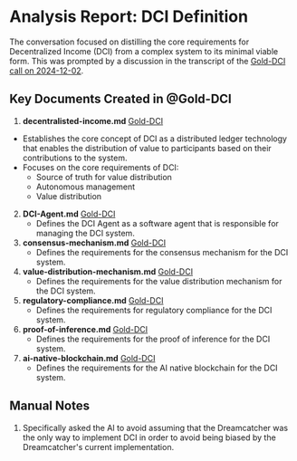 # Analysis Report: DCI Definition 


The conversation focused on distilling the core requirements for Decentralized Income (DCI) from a complex system to its minimal viable form. This was prompted by a discussion in the transcript of the [Gold-DCI call on 2024-12-02](https://github.com/Gold-Blockchain/Gold-DCI/blob/main/transcripts/2024-12-02.md).

## Key Documents Created in @Gold-DCI

1. **decentralisted-income.md** [Gold-DCI](https://github.com/Gold-Blockchain/Gold-DCI/blob/main/decentralisted-income.md)
 - Establishes the core concept of DCI as a distributed ledger technology that enables the distribution of value to participants based on their contributions to the system.
 - Focuses on the core requirements of DCI:
    - Source of truth for value distribution
    - Autonomous management
    - Value distribution
2. **DCI-Agent.md** [Gold-DCI](https://github.com/Gold-Blockchain/Gold-DCI/blob/main/DCI-Agent.md)
    - Defines the DCI Agent as a software agent that is responsible for managing the DCI system.
3. **consensus-mechanism.md** [Gold-DCI](https://github.com/Gold-Blockchain/Gold-DCI/blob/main/consensus-mechanism.md)
    - Defines the requirements for the consensus mechanism for the DCI system.
4. **value-distribution-mechanism.md** [Gold-DCI](https://github.com/Gold-Blockchain/Gold-DCI/blob/main/value-distribution-mechanism.md)
    - Defines the requirements for the value distribution mechanism for the DCI system.
5. **regulatory-compliance.md** [Gold-DCI](https://github.com/Gold-Blockchain/Gold-DCI/blob/main/regulatory-compliance.md)
    - Defines the requirements for regulatory compliance for the DCI system.
6. **proof-of-inference.md** [Gold-DCI](https://github.com/Gold-Blockchain/Gold-DCI/blob/main/proof-of-inference.md)
    - Defines the requirements for the proof of inference for the DCI system.
7. **ai-native-blockchain.md** [Gold-DCI](https://github.com/Gold-Blockchain/Gold-DCI/blob/main/ai-native-blockchain.md)
    - Defines the requirements for the AI native blockchain for the DCI system.
## Manual Notes

1. Specifically asked the AI to avoid assuming that the Dreamcatcher was the only way to implement DCI in order to avoid being biased by the Dreamcatcher's current implementation.